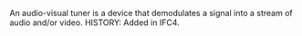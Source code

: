 An audio-visual tuner is a device that demodulates a signal into a stream of audio and/or video.  HISTORY: Added in IFC4.